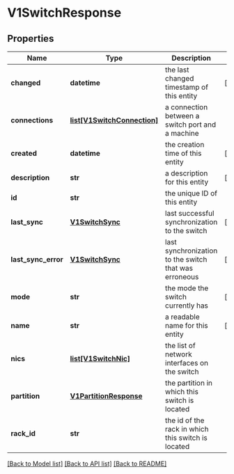 # V1SwitchResponse

## Properties
Name | Type | Description | Notes
------------ | ------------- | ------------- | -------------
**changed** | **datetime** | the last changed timestamp of this entity | [optional] 
**connections** | [**list[V1SwitchConnection]**](V1SwitchConnection.md) | a connection between a switch port and a machine | 
**created** | **datetime** | the creation time of this entity | [optional] 
**description** | **str** | a description for this entity | [optional] 
**id** | **str** | the unique ID of this entity | 
**last_sync** | [**V1SwitchSync**](V1SwitchSync.md) | last successful synchronization to the switch | [optional] 
**last_sync_error** | [**V1SwitchSync**](V1SwitchSync.md) | last synchronization to the switch that was erroneous | [optional] 
**mode** | **str** | the mode the switch currently has | [optional] 
**name** | **str** | a readable name for this entity | [optional] 
**nics** | [**list[V1SwitchNic]**](V1SwitchNic.md) | the list of network interfaces on the switch | 
**partition** | [**V1PartitionResponse**](V1PartitionResponse.md) | the partition in which this switch is located | 
**rack_id** | **str** | the id of the rack in which this switch is located | 

[[Back to Model list]](../README.md#documentation-for-models) [[Back to API list]](../README.md#documentation-for-api-endpoints) [[Back to README]](../README.md)


